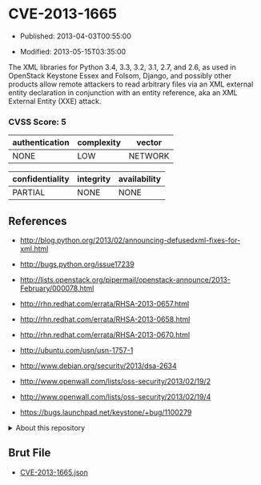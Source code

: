# CVE-2013-1665

- Published: 2013-04-03T00:55:00

- Modified: 2013-05-15T03:35:00

The XML libraries for Python 3.4, 3.3, 3.2, 3.1, 2.7, and 2.6, as used in OpenStack Keystone Essex and Folsom, Django, and possibly other products allow remote attackers to read arbitrary files via an XML external entity declaration in conjunction with an entity reference, aka an XML External Entity (XXE) attack.

### CVSS Score: **5**

| authentication | complexity | vector |
| --- | --- | --- |
| NONE | LOW | NETWORK |

| confidentiality | integrity | availability |
| --- | --- | --- |
| PARTIAL | NONE | NONE |

## References

* http://blog.python.org/2013/02/announcing-defusedxml-fixes-for-xml.html

* http://bugs.python.org/issue17239

* http://lists.openstack.org/pipermail/openstack-announce/2013-February/000078.html

* http://rhn.redhat.com/errata/RHSA-2013-0657.html

* http://rhn.redhat.com/errata/RHSA-2013-0658.html

* http://rhn.redhat.com/errata/RHSA-2013-0670.html

* http://ubuntu.com/usn/usn-1757-1

* http://www.debian.org/security/2013/dsa-2634

* http://www.openwall.com/lists/oss-security/2013/02/19/2

* http://www.openwall.com/lists/oss-security/2013/02/19/4

* https://bugs.launchpad.net/keystone/+bug/1100279

<details>
<summary>About this repository</summary> 

  This repository is part of the project [Live Hack CVE](https://github.com/Live-Hack-CVE). Main website can be found [www.live-hack.org](https://www.live-hack.org) 
  
  Made by [Sn0wAlice](https://github.com/Sn0wAlice) for the people that care about security and need to have a feed of the latest CVEs. Hope you enjoy it, don't forget to star the repo and follow me on [Twitter](https://twitter.com/Sn0wAlice) and [Github](https://github.com/Sn0wAlice). And that is my [personnal website](https://www.alice-snow.me/)

  - [Home Page](https://github.com/Live-Hack-CVE)
  - [Framework](https://github.com/Live-Hack-CVE/cve-framework)
  - [CVE database](https://github.com/Live-Hack-CVE/full_database)
  - [Changelog](https://github.com/Live-Hack-CVE/Changelog)
</details>

## Brut File

* [CVE-2013-1665.json](https://raw.githubusercontent.com/Live-Hack-CVE/full_database/main/cves/2013/CVE-2013-1665.json)

